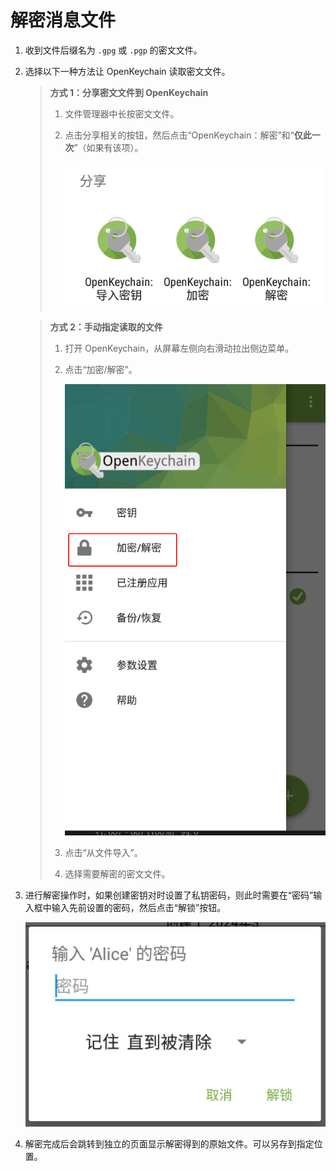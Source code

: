 # 解密消息文件

1. 收到文件后缀名为 `.gpg` 或 `.pgp` 的密文文件。

2. 选择以下一种方法让 OpenKeychain 读取密文文件。

    > **方式 1：分享密文文件到 OpenKeychain**
    >
    > 1. 文件管理器中长按密文文件。
    > 2. 点击分享相关的按钮，然后点击“OpenKeychain：解密”和“**仅此一次**”（如果有该项）。
    >
    >    ![使用 OpenKeychain 处理消息或密文](shared/using-openkeychain-to-handle-message.png)

    > **方式 2：手动指定读取的文件**
    >
    > 1. 打开 OpenKeychain，从屏幕左侧向右滑动拉出侧边菜单。
    > 2. 点击“加密/解密”。
    >
    >    ![加密/解密”](shared/encrypting-and-decrypting.png)
    >
    > 3. 点击“从文件导入”。
    > 4. 选择需要解密的密文文件。

3. 进行解密操作时，如果创建密钥对时设置了私钥密码，则此时需要在“密码”输入框中输入先前设置的密码，然后点击“解锁”按钮。

    ![输入私钥密码](shared/entering-private-key-passphrase.png)

4. 解密完成后会跳转到独立的页面显示解密得到的原始文件。可以另存到指定位置。
